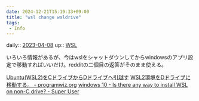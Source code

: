 ```yaml
---
date: 2024-12-21T15:19:33+09:00
title: "wsl change wsldrive"
tags:
 - Info
---
```


daily:: [2023-04-08](/Daily_Note/2023-04-08.md)
up:: [WSL](../Bar/App/WSL.md)

いろいろ情報があるが、今はwslをシャットダウンしてからwindowsのアプリ設定で移動すればいいだけ。redditの二個目の返答がそのまま使える。

[Ubuntu(WSL2)をCドライブからDドライブへ引越す](https://zenn.dev/shittoku_xxx/articles/066cfd072d87a1)
[WSL2環境をDドライブに移動する。 - programwiz.org](https://programwiz.org/2021/06/26/how-to-move-wsl2-d-drive-from-c/)
[windows 10 - Is there any way to install WSL on non-C drive? - Super User](https://superuser.com/questions/1572834/is-there-any-way-to-install-wsl-on-non-c-drive)